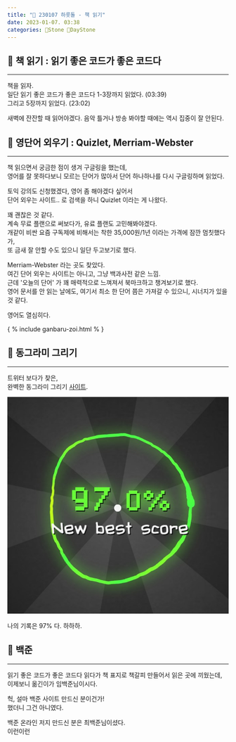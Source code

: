 ```yaml
---
title: "🌱 230107 하룻돌 - 책 읽기"
date: 2023-01-07. 03:38
categories: 🗿Stone 🌱DayStone
---
```


## 🗿 책 읽기 : 읽기 좋은 코드가 좋은 코드다

---

책을 읽자.  
일단 읽기 좋은 코드가 좋은 코드다 1-3장까지 읽었다. (03:39)  
그리고 5장까지 읽었다. (23:02)  

새벽에 잔잔할 때 읽어야겠다. 음악 틀거나 방송 봐야할 때에는 역시 집중이 잘 안된다.  

## 🗿 영단어 외우기 : Quizlet, Merriam-Webster

---

책 읽으면서 궁금한 점이 생겨 구글링을 했는데,  
영어를 잘 못하다보니 모르는 단어가 많아서 단어 하나하나를 다시 구글링하며 읽었다.  

토익 강의도 신청했겠다, 영어 좀 해야겠다 싶어서  
단어 외우는 사이트.. 로 검색을 하니 Quizlet 이라는 게 나왔다.  

꽤 괜찮은 것 같다.  
계속 무료 플랜으로 써보다가, 유료 플랜도 고민해봐야겠다.  
개같이 비싼 요즘 구독제에 비해서는 착한 35,000원/1년 이라는 가격에 잠깐 멈칫했다가,  
또 금새 잘 안할 수도 있으니 일단 두고보기로 했다.  

Merriam-Webster 라는 곳도 찾았다.  
여긴 단어 외우는 사이트는 아니고, 그냥 백과사전 같은 느낌.  
근데 '오늘의 단어' 가 꽤 매력적으로 느껴져서 북마크하고 챙겨보기로 했다.  
영어 문서를 안 읽는 날에도, 여기서 최소 한 단어 쯤은 가져갈 수 있으니, 시너지가 있을 것 같다.  

영어도 열심히다.  

{ % include ganbaru-zoi.html % }

## 🗿 동그라미 그리기

---

트위터 보다가 찾은,  
완벽한 동그라미 그리기 [사이트](https://neal.fun/perfect-circle/).  

![동그라미](/assets/img/2023/230107_0000.jpg)

나의 기록은 97% 다. 하하하.  

## 🗿 백준

---

읽기 좋은 코드가 좋은 코드다 읽다가 책 표지로 책갈피 만들어서 읽은 곳에 끼웠는데,  
이제보니 옮긴이가 임백준님이시다.  

헉, 설마 백준 사이트 만드신 분이건가!  
했더니 그건 아니였다.  

백준 온라인 저지 만드신 분은 최백준님이셨다.  
이런이런  
